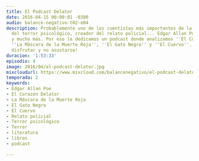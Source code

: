 ```yaml
---
title: El Podcast Delator
date: 2016-04-15 00:00:01 -0300
audio: balance-negativo-t02-e04
description: Probablemente uno de los cuentistas más importantes de la historia, maestro
  del terror psicológico, creador del relato policial... Edgar Allan Poe es todo eso
  y mucho más. Por eso le dedicamos un podcast donde analizamos ''El Corazón Delator'',
  ''La Máscara de la Muerte Roja'', ''El Gato Negro'' y ''El Cuervo''. ¡Traten de
  disfrutar y no asustarse!
duracion: '1:53:33'
episodio: 4
image: 2016/04/el-podcast-delator.jpg
mixcloudurl: https://www.mixcloud.com/balancenegativo/el-podcast-delator-balance-negativo-t02-e04/
temporada: 2
keywords:
- Edgar Allan Poe
- El Corazón Delator
- La Máscara de la Muerte Roja
- El Gato Negro
- El Cuervo
- Relato policial
- Terror psicológico
- Terror
- literatura
- libros
- podcast

---
```

